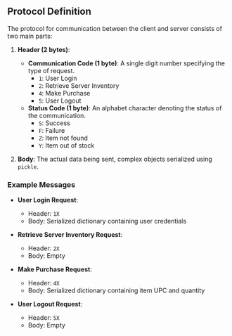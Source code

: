 ## Protocol Definition

The protocol for communication between the client and server consists of two main parts:

1. **Header (2 bytes)**: 
   - **Communication Code (1 byte)**: A single digit number specifying the type of request.
     - `1`: User Login
     - `2`: Retrieve Server Inventory
     - `4`: Make Purchase
     - `5`: User Logout
   - **Status Code (1 byte)**: An alphabet character denoting the status of the communication.
     - `S`: Success
     - `F`: Failure
     - `Z`: Item not found
     - `Y`: Item out of stock

2. **Body**: The actual data being sent, complex objects serialized using `pickle`.

### Example Messages

- **User Login Request**: 
  - Header: `1X`
  - Body: Serialized dictionary containing user credentials

- **Retrieve Server Inventory Request**:
  - Header: `2X`
  - Body: Empty

- **Make Purchase Request**:
  - Header: `4X`
  - Body: Serialized dictionary containing item UPC and quantity

- **User Logout Request**:
  - Header: `5X`
  - Body: Empty